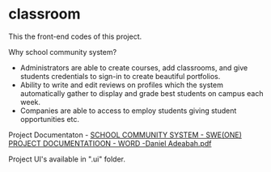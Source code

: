 # classroom

This the front-end codes of this project.

Why school community system?
- Administrators are able to create courses, add classrooms, and give students credentials to sign-in to create beautiful portfolios.
- Ability to write and edit reviews on profiles which the system automatically gather to display and grade best students on campus each week.
- Companies are able to access to employ students giving student opportunities etc.

Project Documentaton - 
[SCHOOL COMMUNITY SYSTEM - SWE(ONE) PROJECT DOCUMENTATIOON - WORD -Daniel Adeabah.pdf](https://github.com/danieladeabah/classroom/files/10741977/SCHOOL.COMMUNITY.SYSTEM.-.SWE.ONE.PROJECT.DOCUMENTATIOON.-.WORD.-Daniel.Adeabah.pdf)

Project UI's available in ".ui" folder.

